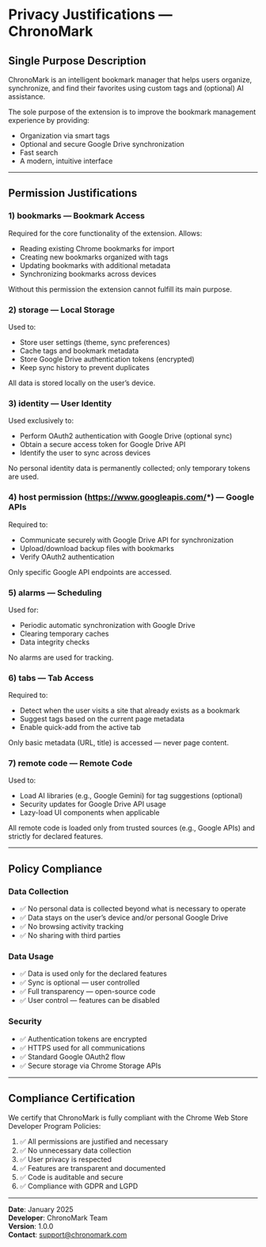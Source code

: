 # Privacy Justifications — ChronoMark

## Single Purpose Description

ChronoMark is an intelligent bookmark manager that helps users organize, synchronize, and find their favorites using custom tags and (optional) AI assistance.

The sole purpose of the extension is to improve the bookmark management experience by providing:
- Organization via smart tags
- Optional and secure Google Drive synchronization
- Fast search
- A modern, intuitive interface

---

## Permission Justifications

### 1) bookmarks — Bookmark Access
Required for the core functionality of the extension. Allows:
- Reading existing Chrome bookmarks for import
- Creating new bookmarks organized with tags
- Updating bookmarks with additional metadata
- Synchronizing bookmarks across devices

Without this permission the extension cannot fulfill its main purpose.

### 2) storage — Local Storage
Used to:
- Store user settings (theme, sync preferences)
- Cache tags and bookmark metadata
- Store Google Drive authentication tokens (encrypted)
- Keep sync history to prevent duplicates

All data is stored locally on the user’s device.

### 3) identity — User Identity
Used exclusively to:
- Perform OAuth2 authentication with Google Drive (optional sync)
- Obtain a secure access token for Google Drive API
- Identify the user to sync across devices

No personal identity data is permanently collected; only temporary tokens are used.

### 4) host permission (https://www.googleapis.com/*) — Google APIs
Required to:
- Communicate securely with Google Drive API for synchronization
- Upload/download backup files with bookmarks
- Verify OAuth2 authentication

Only specific Google API endpoints are accessed.

### 5) alarms — Scheduling
Used for:
- Periodic automatic synchronization with Google Drive
- Clearing temporary caches
- Data integrity checks

No alarms are used for tracking.

### 6) tabs — Tab Access
Required to:
- Detect when the user visits a site that already exists as a bookmark
- Suggest tags based on the current page metadata
- Enable quick-add from the active tab

Only basic metadata (URL, title) is accessed — never page content.

### 7) remote code — Remote Code
Used to:
- Load AI libraries (e.g., Google Gemini) for tag suggestions (optional)
- Security updates for Google Drive API usage
- Lazy-load UI components when applicable

All remote code is loaded only from trusted sources (e.g., Google APIs) and strictly for declared features.

---

## Policy Compliance

### Data Collection
- ✅ No personal data is collected beyond what is necessary to operate
- ✅ Data stays on the user’s device and/or personal Google Drive
- ✅ No browsing activity tracking
- ✅ No sharing with third parties

### Data Usage
- ✅ Data is used only for the declared features
- ✅ Sync is optional — user controlled
- ✅ Full transparency — open-source code
- ✅ User control — features can be disabled

### Security
- ✅ Authentication tokens are encrypted
- ✅ HTTPS used for all communications
- ✅ Standard Google OAuth2 flow
- ✅ Secure storage via Chrome Storage APIs

---

## Compliance Certification

We certify that ChronoMark is fully compliant with the Chrome Web Store Developer Program Policies:

1. ✅ All permissions are justified and necessary  
2. ✅ No unnecessary data collection  
3. ✅ User privacy is respected  
4. ✅ Features are transparent and documented  
5. ✅ Code is auditable and secure  
6. ✅ Compliance with GDPR and LGPD

---

**Date**: January 2025  
**Developer**: ChronoMark Team  
**Version**: 1.0.0  
**Contact**: support@chronomark.com